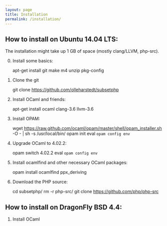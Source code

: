 ```yaml
---
layout: page
title: Installation
permalink: /installation/
---
```


How to install on Ubuntu 14.04 LTS:
-----------------------------------

The installation might take up 1 GB of space (mostly clang/LLVM, php-src).

0. Install some basics:

    apt-get install git make m4 unzip pkg-config

1. Clone the git

    git clone https://github.com/olleharstedt/subsetphp

2. Install OCaml and friends:

    apt-get install ocaml clang-3.6 llvm-3.6

3. Install OPAM: 

    wget https://raw.github.com/ocaml/opam/master/shell/opam_installer.sh -O - | sh -s /usr/local/bin/
    opam init
    eval `opam config env`

6. Upgrade OCaml to 4.02.2: 

    opam switch 4.02.2
    eval `opam config env`

8. Install ocamlfind and other necessary OCaml packages:

    opam install ocamlfind ppx_deriving

9. Download the PHP source:

    cd subsetphp/
    rm -r php-src/
    git clone https://github.com/php/php-src


How to install on DragonFly BSD 4.4:
------------------------------------

1. Install OCaml
